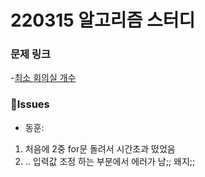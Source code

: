 # 220315 알고리즘 스터디

### 문제 링크

-[최소 회의실 개수](https://www.acmicpc.net/problem/19598)

### 👾Issues

- 동훈:

1. 처음에 2중 for문 돌려서 시간초과 떴었음
2. .. 입력값 조정 하는 부분에서 에러가 남;; 왜지;;
